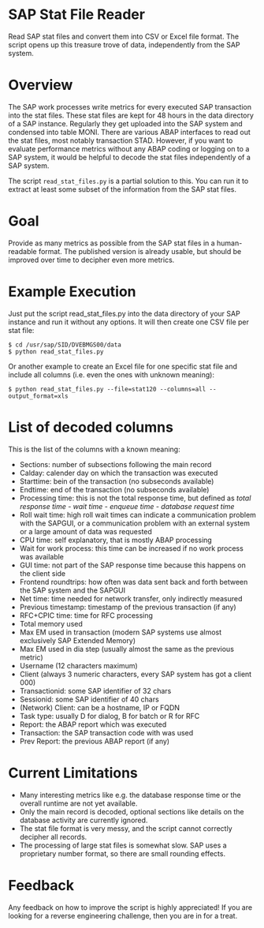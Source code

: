 # SAP Stat File Reader
Read SAP stat files and convert them into CSV or Excel file format. The script opens up this treasure trove of data, independently from the SAP system.

# Overview
The SAP work processes write metrics for every executed SAP transaction into the stat files. These stat files are kept for 48 hours in the data directory of a SAP instance. Regularly they get uploaded into the SAP system and condensed into table MONI. There are various ABAP interfaces to read out the stat files, most notably transaction STAD. However, if you want to evaluate performance metrics without any ABAP coding or logging on to a SAP system, it would be helpful to decode the stat files independently of a SAP system.

The script ```read_stat_files.py``` is a partial solution to this. You can run it to extract at least some subset of the information from the SAP stat files.

# Goal
Provide as many metrics as possible from the SAP stat files in a human-readable format. The published version is already usable, but should be improved over time to decipher even more metrics.

# Example Execution
Just put the script read_stat_files.py into the data directory of your SAP instance and run it without any options. It will then create one CSV file per stat file:
```
$ cd /usr/sap/SID/DVEBMGS00/data
$ python read_stat_files.py
```
Or another example to create an Excel file for one specific stat file and include all columns (i.e. even the ones with unknown meaning):
```
$ python read_stat_files.py --file=stat120 --columns=all --output_format=xls
```

# List of decoded columns
This is the list of the columns with a known meaning:
- Sections: number of subsections following the main record
- Calday: calender day on which the transaction was executed
- Starttime: bein of the transaction (no subseconds available)
- Endtime: end of the transaction (no subseconds available)
- Processing time: this is not the total response time, but defined as 
                   *total response time - wait time - enqueue time - database request time*
- Roll wait time: high roll wait times can indicate a communication problem with the SAPGUI,
                  or a communication problem with an external system
                  or a large amount of data was requested
- CPU time: self explanatory, that is mostly ABAP processing
- Wait for work process: this time can be increased if no work process was available
- GUI time: not part of the SAP response time because this happens on the client side
- Frontend roundtrips: how often was data sent back and forth between the SAP system and the SAPGUI
- Net time: time needed for network transfer, only indirectly measured
- Previous timestamp: timestamp of the previous transaction (if any)
- RFC+CPIC time: time for RFC processing
- Total memory used
- Max EM used in transaction (modern SAP systems use almost exclusively SAP Extended Memory)
- Max EM used in dia step (usually almost the same as the previous metric)
- Username (12 characters maximum)
- Client (always 3 numeric characters, every SAP system has got a client 000)
- Transactionid: some SAP identifier of 32 chars
- Sessionid: some SAP identifier of 40 chars
- (Network) Client: can be a hostname, IP or FQDN
- Task type: usually D for dialog, B for batch or R for RFC
- Report: the ABAP report which was executed
- Transaction: the SAP transaction code with was used
- Prev Report: the previous ABAP report (if any)

# Current Limitations
- Many interesting metrics like e.g. the database response time or the overall runtime are not yet available.
- Only the main record is decoded, optional sections like details on the database activity are currently ignored.
- The stat file format is very messy, and the script cannot correctly decipher all records.
- The processing of large stat files is somewhat slow. SAP uses a proprietary number format, so there are small rounding effects.

# Feedback
Any feedback on how to improve the script is highly appreciated! If you are looking for a reverse engineering challenge, then you are in for a treat.
